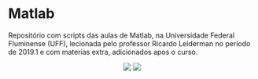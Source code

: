 # Matlab
Repositório com scripts das aulas de Matlab, na Universidade Federal Fluminense (UFF), lecionada pelo professor Ricardo Leiderman no período de 2019.1 e com materias extra, adicionados apos o curso. 

<p align="center">
  <img src="http://www.ndc.uff.br/sites/default/files/arquivos/pictures/brasaoUFF%20-%20200X285.png">
  <img src="https://i.pinimg.com/originals/56/50/25/56502503a4d062682cc2b36e9ccd7d1d.png">
</p>
